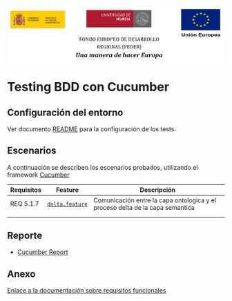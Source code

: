 ![](../images/logos_feder.png)

# Testing BDD con Cucumber

## Configuración del entorno

Ver documento [README](https://github.com/HerculesCRUE/ib-asio-docs-/blob/master/entregables_hito_2/testing/testing.md) para la configuración de los tests.

## Escenarios

A continuación se describen los escenarios probados, utilizando el framework [Cucumber](https://cucumber.io/docs/cucumber/)

| Requisitos                                                | Feature                                                     | Descripción                                                                                                                                          |
| ----------------------------------------------------------- | ----------------------------------------------------------- | ---------------------------------------------------------------------------------------------------------------------------------------------------- |
REQ 5.1.7	| [`delta.feature`](../src/test/features/delta.feature) | Comunicación entre la capa ontologica y el proceso delta de la capa semantica  
                                                                   |
                                                                                          |

## Reporte

* [Cucumber Report](http://herc-iz-front-desa.atica.um.es:8070/api-exchange/cucumber/overview-features.html)




## Anexo


[Enlace a la documentación sobre requisitos funcionales](https://github.com/HerculesCRUE/ib-asio-docs-/blob/master/entregables_hito_1/12-An%C3%A1lisis/Requisitos/Documents/Requisitos%20funcionales.md)



